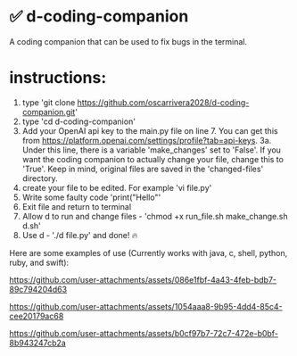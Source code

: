 # ✅ d-coding-companion
A coding companion that can be used to fix bugs in the terminal.

# instructions:
1. type 'git clone https://github.com/oscarrivera2028/d-coding-companion.git'
2. type 'cd d-coding-companion'
3. Add your OpenAI api key to the main.py file on line 7. You can get this from https://platform.openai.com/settings/profile?tab=api-keys.
   3a. Under this line, there is a variable 'make_changes' set to 'False'. If you want the coding companion to actually change your file, change this to 'True'. Keep in mind, original     files are saved in the 'changed-files' directory.
5. create your file to be edited. For example 'vi file.py'
6. Write some faulty code 'print("Hello"'
7. Exit file and return to terminal
8. Allow d to run and change files - 'chmod +x run_file.sh make_change.sh d.sh'
9. Use d - './d file.py' and done! 🔥

Here are some examples of use (Currently works with java, c, shell, python, ruby, and swift):

https://github.com/user-attachments/assets/086e1fbf-4a43-4feb-bdb7-89c794204d63

https://github.com/user-attachments/assets/1054aaa8-9b95-4dd4-85c4-cee20179ac68

https://github.com/user-attachments/assets/b0cf97b7-72c7-472e-b0bf-8b943247cb2a
